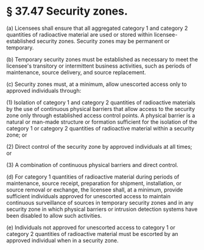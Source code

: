 # § 37.47   Security zones.

(a) Licensees shall ensure that all aggregated category 1 and category 2 quantities of radioactive material are used or stored within licensee-established security zones. Security zones may be permanent or temporary.


(b) Temporary security zones must be established as necessary to meet the licensee's transitory or intermittent business activities, such as periods of maintenance, source delivery, and source replacement.


(c) Security zones must, at a minimum, allow unescorted access only to approved individuals through:


(1) Isolation of category 1 and category 2 quantities of radioactive materials by the use of continuous physical barriers that allow access to the security zone only through established access control points. A physical barrier is a natural or man-made structure or formation sufficient for the isolation of the category 1 or category 2 quantities of radioactive material within a security zone; or


(2) Direct control of the security zone by approved individuals at all times; or


(3) A combination of continuous physical barriers and direct control.


(d) For category 1 quantities of radioactive material during periods of maintenance, source receipt, preparation for shipment, installation, or source removal or exchange, the licensee shall, at a minimum, provide sufficient individuals approved for unescorted access to maintain continuous surveillance of sources in temporary security zones and in any security zone in which physical barriers or intrusion detection systems have been disabled to allow such activities.


(e) Individuals not approved for unescorted access to category 1 or category 2 quantities of radioactive material must be escorted by an approved individual when in a security zone.




